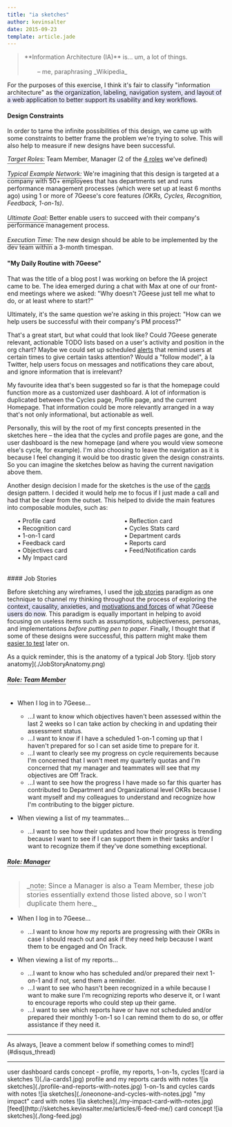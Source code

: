 ```yaml
---
title: "ia sketches"
author: kevinsalter
date: 2015-09-23
template: article.jade
---
```


<blockquote>
    **Information Architecture (IA)** is... um, a lot of things.<br><br>
    <div style="margin-left: 30px;">– me, paraphrasing _Wikipedia_</div>
</blockquote>

For the purposes of this exercise, I think it's fair to classify "information architecture" as <span style="background: lavender;">the organization, labeling, navigation system, and layout of a web application to better support its usability and key workflows</span>.

<span class="more"></span>

#### Design Constraints

In order to tame the infinite possibilities of this design, we came up with some constraints to better frame the problem we're trying to solve.  This will also help to measure if new designs have been successful.

_<span style="border-bottom: 1px solid #555;padding-bottom: 2px;">Target Roles:</span>_ Team Member, Manager (2 of the [4 roles](https://7geese.atlassian.net/wiki/display/PD/Compiled+Workflows) we've defined)<br><br>
_<span style="border-bottom: 1px solid #555;padding-bottom: 2px;">Typical Example Network:</span>_ We're imagining that this design is targeted at a company with 50+ employees that has departments set and runs performance management processes (which were set up at least 6 months ago) using 1 or more of 7Geese's core features _(OKRs, Cycles, Recognition, Feedback, 1-on-1s)_.<br><br>
_<span style="border-bottom: 1px solid #555;padding-bottom: 2px;">Ultimate Goal:</span>_ Better enable users to succeed with their company's performance management process.<br><br>
_<span style="border-bottom: 1px solid #555;padding-bottom: 2px;">Execution Time:</span>_ The new design should be able to be implemented by the dev team within a 3-month timespan.

#### "My Daily Routine with 7Geese"

That was the title of a blog post I was working on before the IA project came to be.  The idea emerged during a chat with Max at one of our front-end meetings where we asked: "Why doesn't 7Geese just tell me what to do, or at least where to start?"

Ultimately, it's the same question we're asking in this project: "How can we help users be successful with their company's PM process?"

That's a great start, but what could that look like?  Could 7Geese generate relevant, actionable TODO lists based on a user's activity and position in the org chart?  Maybe we could set up scheduled [alerts](http://sketches.kevinsalter.me/articles/2-1-on-1-alert/) that remind users at certain times to give certain tasks attention?  Would a "follow model", à la Twitter, help users focus on messages and notifications they care about, and ignore information that is irrelevant?

My favourite idea that's been suggested so far is that the homepage could function more as a customized user dashboard.  A lot of information is duplicated between the Cycles page, Profile page, and the current Homepage.  That information could be more relevantly arranged in a way that's not only informational, but actionable as well.

Personally, this will by the root of my first concepts presented in the sketches here – the idea that the cycles and profile pages are gone, and the user dashboard is the new homepage (and where you would view someone else's cycle, for example).  I'm also choosing to leave the navigation as it is because I feel changing it would be too drastic given the design constraints.  So you can imagine the sketches below as having the current navigation above them.

Another design decision I made for the sketches is the use of the [cards](https://blog.intercom.io/why-cards-are-the-future-of-the-web/) design pattern.  I decided it would help me to focus if I just made a call and had that be clear from the outset.  This helped to divide the main features into composable modules, such as:

<ul style="column-count: 2; -webkit-column-count: 2; -moz-column-count: 2;list-style: none">
    <li>• Profile card</li>
    <li>• Recognition card</li>
    <li>• 1-on-1 card</li>
    <li>• Feedback card</li>
    <li>• Objectives card</li>
    <li>• My Impact card</li>
    <li>• Reflection card</li>
    <li>• Cycles Stats card</li>
    <li>• Department cards</li>
    <li>• Reports card</li>
    <li>• Feed/Notification cards</li>
</ul>
<br>
#### Job Stories

Before sketching any wireframes, I used the [job stories](https://blog.intercom.io/using-job-stories-design-features-ui-ux/) paradigm as one technique to channel my thinking throughout the process of exploring the <span style="background: lavender;">context, causality, anxieties, and [motivations and forces](https://medium.com/the-job-to-be-done/5-tips-for-writing-a-job-story-7c9092911fc9#21ab) of what 7Geese users do now</span>.  This paradigm is equally important in helping to avoid focusing on useless items such as assumptions, subjectiveness, personas, and implementations _before putting pen to paper_.  Finally, I thought that if some of these designs were successful, this pattern might make them [easier to test](https://robots.thoughtbot.com/test-driven-product-design) later on.

<span class="annotation">
    As a quick reminder, this is the anatomy of a typical Job Story.
</span>
![job story anatomy](./JobStoryAnatomy.png)

##### <span style="display: inline-block;border-bottom: 1px solid #555;padding-bottom: 2px;margin-bottom: 10px;">Role: Team Member</span>

- When I log in to 7Geese...
    - ...I want to know which objectives haven't been assessed within the last 2 weeks so I can take action by checking in and updating their assessment status.
    - ...I want to know if I have a scheduled 1-on-1 coming up that I haven't prepared for so I can set aside time to prepare for it.
    - ...I want to clearly see my progress on cycle requirements because I'm concerned that I won't meet my quarterly quotas and I'm concerned that my manager and teammates will see that my objectives are Off Track.
    - ...I want to see how the progress I have made so far this quarter has contributed to Department and Organizational level OKRs because I want myself and my colleagues to understand and recognize how I'm contributing to the bigger picture.

- When viewing a list of my teammates...
    - ...I want to see how their updates and how their progress is trending because I want to see if I can support them in their tasks and/or I want to recognize them if they've done something exceptional.

##### <span style="display: inline-block;border-bottom: 1px solid #555;padding-bottom: 2px;margin-bottom: 10px;">Role: Manager</span>

<blockquote style="font-size: 16px;">
_<span style="display: inline-block;border-bottom: 1px solid #999;">note:</span> Since a Manager is also a Team Member, these job stories essentially extend those listed above, so I won't duplicate them here._
</blockquote>

- When I log in to 7Geese...
    - ...I want to know how my reports are progressing with their OKRs in case I should reach out and ask if they need help because I want them to be engaged and On Track.

- When viewing a list of my reports...
    - ...I want to know who has scheduled and/or prepared their next 1-on-1 and if not, send them a reminder.
    - ...I want to see who hasn't been recognized in a while because I want to make sure I'm recognizing reports who deserve it, or I want to encourage reports who could step up their game.
    - ...I want to see which reports have or have not scheduled and/or prepared their monthly 1-on-1 so I can remind them to do so, or offer assistance if they need it.

<hr>
As always, [leave a comment below if something comes to mind!](#disqus_thread)
<hr>

<p class="article-end"></p>

<span class="annotation">
    user dashboard cards concept - profile, my reports, 1-on-1s, cycles
</span>
![card ia sketches 1](./ia-cards1.jpg)

<span class="annotation">
    profile and my reports cards with notes
</span>
![ia sketches](./profile-and-reports-with-notes.jpg)

<span class="annotation">
    1-on-1s and cycles cards with notes
</span>
![ia sketches](./oneonone-and-cycles-with-notes.jpg)

<span class="annotation">
    "my impact" card with notes
</span>
![ia sketches](./my-impact-card-with-notes.jpg)

<span class="annotation">
    [feed](http://sketches.kevinsalter.me/articles/6-feed-me/) card concept
</span>
![ia sketches](./long-feed.jpg)
